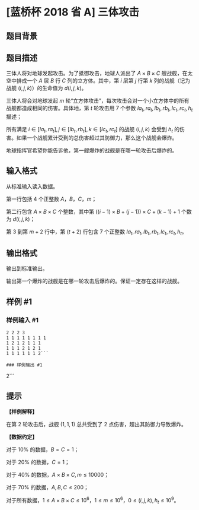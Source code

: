# [蓝桥杯 2018 省 A] 三体攻击

## 题目背景



## 题目描述

三体人将对地球发起攻击。为了抵御攻击，地球人派出了 $A\times B\times C$ 艘战舰，在太空中排成一个 $A$ 层 $B$ 行 $C$ 列的立方体。其中，第 $i$ 层第 $j$ 行第 $k$ 列的战舰（记为战舰 $(i, j, k)$）的生命值为 $d(i, j, k)$。

三体人将会对地球发起 $m$ 轮“立方体攻击”，每次攻击会对一个小立方体中的所有战舰都造成相同的伤害。具体地，第 $t$ 轮攻击用 $7$ 个参数 $la_t, ra_t, lb_t, rb_t, lc_t, rc_t, h_t$ 描述；

所有满足 $i\in [la_t, ra_t],j\in [lb_t, rb_t],k\in [lc_t, rc_t]$ 的战舰 $(i, j, k)$ 会受到 $h_t$ 的伤害。如果一个战舰累计受到的总伤害超过其防御力，那么这个战舰会爆炸。

地球指挥官希望你能告诉他，第一艘爆炸的战舰是在哪一轮攻击后爆炸的。


## 输入格式

从标准输入读入数据。

第一行包括 $4$ 个正整数 $A$，$B$，$C$，$m$；

第二行包含 $A\times B\times C$ 个整数，其中第 $((i − 1)\times B + (j − 1)) \times C + (k − 1)+1$ 个数为 $d(i, j, k)$；

第 $3$ 到第 $m + 2$ 行中，第 $(t + 2)$ 行包含 $7$ 个正整数 $la_t, ra_t, lb_t, rb_t, lc_t, rc_t, h_t$。


## 输出格式

输出到标准输出。

输出第一个爆炸的战舰是在哪一轮攻击后爆炸的。保证一定存在这样的战舰。


## 样例 #1

### 样例输入 #1
```
2 2 2 3
1 1 1 1 1 1 1 1
1 2 1 2 1 1 1
1 1 1 2 1 2 1
1 1 1 1 1 1 2```

### 样例输出 #1

```
2```

## 提示

**【样例解释】**

在第 $2$ 轮攻击后，战舰 $(1,1,1)$ 总共受到了 $2$ 点伤害，超出其防御力导致爆炸。

**【数据约定】**

对于 $10\%$ 的数据，$B = C = 1$；

对于 $20\%$ 的数据，$C = 1$；

对于 $40\%$ 的数据，$A\times B \times C, m\le10000$；

对于 $70\%$ 的数据，$A, B, C \le 200$；

对于所有数据，$1\le A\times B\times C \le 10^6$，$1\le m \le 10^6$，$0 \le  (i, j, k)$, $h_t\le 10^9$。
